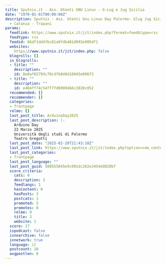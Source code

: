 ```yaml
---
title: Sputnix.it - Ass. Utenti GNU Linux - G-Lug e Jug Sicilia
date: "1970-01-01T00:00:00Z"
description: Sputnix - Ass. Utenti Gnu Linux Day Palermo- Glug Jug Sicilia - Palermo
  - Catania - Trapani
params:
  feedlink: https://www.sputnix.it/jit/index.php?format=feed&type=rss
  feedtype: rss
  feedid: 06df1dd4fbc81a9fdb481d992e905df1
  websites:
    https://www.sputnix.it/jit/index.php: false
  blogrolls: []
  in_blogrolls:
  - title: ""
    description: ""
    id: 8e0af65793c70cdfb849d18945e096f3
  - title: ""
    description: ""
    id: e404ff74c54ff7fd69894b6c2820c852
  recommended: []
  recommender: []
  categories:
  - frontpage
  relme: {}
  last_post_title: ArduinoDay2025
  last_post_description: |-
    Arduino Day
    22 Marzo 2025
    Università degli studi di Palermo
    Teatro Gregotti
  last_post_date: "2025-02-20T21:43:18Z"
  last_post_link: https://www.sputnix.it/jit/index.php?option=com_content&view=article&id=249:arduinoday2025
  last_post_categories:
  - frontpage
  last_post_language: ""
  last_post_guid: 508555845e9c091dc282e3454dd820bf
  score_criteria:
    cats: 0
    description: 3
    feedlangs: 1
    hasContent: 0
    hasPosts: 3
    postcats: 1
    promoted: 5
    promotes: 0
    relme: 0
    title: 3
    website: 1
  score: 17
  ispodcast: false
  isnoarchive: false
  innetwork: true
  language: it
  postcount: 10
  avgpostlen: 0
---
```


